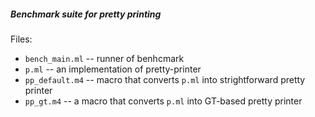 ##### Benchmark suite for pretty printing

Files:

- `bench_main.ml` -- runner of benhcmark
- `p.ml` -- an implementation of pretty-printer
- `pp_default.m4` -- macro that converts `p.ml` into strightforward pretty printer
- `pp_gt.m4` -- a macro that converts `p.ml` into GT-based pretty printer
